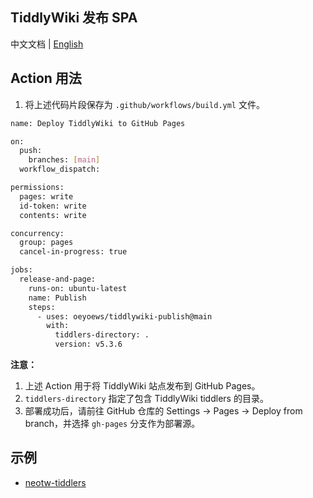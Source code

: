## TiddlyWiki 发布 SPA

中文文档 | [English](./README.md)

## Action 用法

1.  将上述代码片段保存为 `.github/workflows/build.yml` 文件。

```bash
name: Deploy TiddlyWiki to GitHub Pages

on:
  push:
    branches: [main]
  workflow_dispatch:

permissions:
  pages: write
  id-token: write
  contents: write

concurrency:
  group: pages
  cancel-in-progress: true

jobs:
  release-and-page:
    runs-on: ubuntu-latest
    name: Publish
    steps:
      - uses: oeyoews/tiddlywiki-publish@main
        with:
          tiddlers-directory: .
          version: v5.3.6
```

**注意：**

1.  上述 Action 用于将 TiddlyWiki 站点发布到 GitHub Pages。
2.  `tiddlers-directory` 指定了包含 TiddlyWiki tiddlers 的目录。
3.  部署成功后，请前往 GitHub 仓库的 Settings -> Pages -> Deploy from branch，并选择 `gh-pages` 分支作为部署源。


## 示例

* [neotw-tiddlers](https://github.com/oeyoews/neotw-tiddlers)